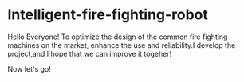 # Intelligent-fire-fighting-robot

Hello Everyone!
To optimize the design of the common fire fighting machines on the market, enhance the use and reliability.I develop the project,and I hope that we can improve it togeher!

Now let's go!
